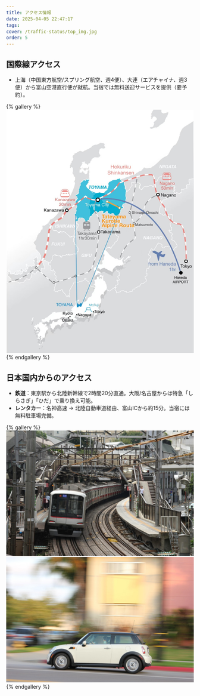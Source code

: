 ```yaml
---
title: アクセス情報
date: 2025-04-05 22:47:17
tags:
cover: /traffic-status/top_img.jpg
order: 5
---
```


## 国際線アクセス

- 上海（中国東方航空/スプリング航空、週4便）、大連（エアチャイナ、週3便）から富山空港直行便が就航。当宿では無料送迎サービスを提供（要予約）。

{% gallery %}
![国際線フライト](/traffic-status/1.jpg)
{% endgallery %}

## 日本国内からのアクセス

- **鉄道**：東京駅から北陸新幹線で2時間20分直通。大阪/名古屋からは特急「しらさぎ」「ひだ」で乗り換え可能。
- **レンタカー**：名神高速 → 北陸自動車道経由、富山ICから約15分。当宿には無料駐車場完備。


{% gallery %}
![鉄道アクセス](/traffic-status/2.jpg)
![車でのアクセス](/traffic-status/3.jpg)
{% endgallery %}